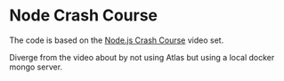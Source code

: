# Node Crash Course

The code is based on the
[Node.js Crash Course](https://www.youtube.com/watch?v=OIBIXYLJjsI)
video set.

Diverge from the video about by not using Atlas but using a local docker
mongo server.
